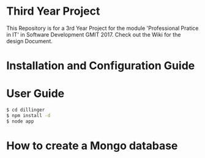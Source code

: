 # Third Year Project
This Repository is for a 3rd Year Project for the module 'Professional Pratice in IT' in Software Development GMIT 2017. Check out the Wiki for the design Document.

# Installation and Configuration Guide

# User Guide


```sh
$ cd dillinger
$ npm install -d
$ node app
```

# How to create a Mongo database
